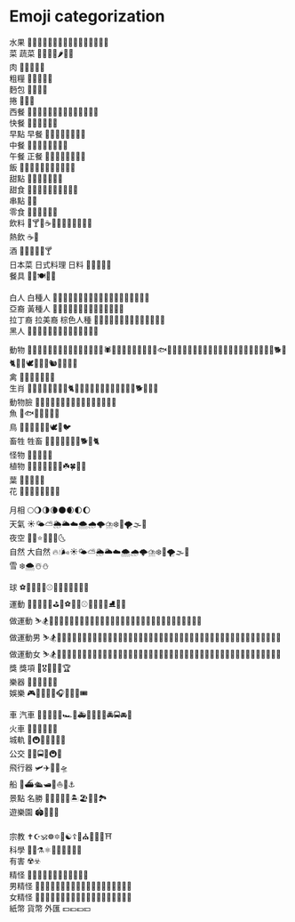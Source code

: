 # Emoji categorization    
水果 🍏🍎🍐🍊🍋🍌🍉🍇🍓🍈🍒🍑🍍🥝🥑🥥    
菜 蔬菜 🍅🍆🥒🥕🌶🥦🥗    
肉 🥩🥓🍗🍖🍤    
粗糧 🌽🥔🍠🥜🌰    
麪包 🍞🥐🥖🥨    
捲 🥙🌮🌯    
西餐 🍕🥓🧀🥖🥐🍝🌯🌮🥙🍟🍔🌭🥞🥪    
快餐 🍔🌭🍟🥞🥡🥫    
早點 早餐 🍳🥚🧀🥖🥛🍯🥪🥫    
中餐 🍜🍚🍲🥘🥟🥠🥡🥢    
午餐 正餐 🥘🍜🍲🍛🍝🍱🍚🥗    
飯 🍛🍲🍝🍜🥘🍣🍱🍘🍙🍚🥡    
甜點 🍮🍩🍪🍧🍨🍦🍰    
甜食 🍯🍰🍮🎂🍭🍬🍫🍩🍪🍦    
串點 🍢🍡    
零食 🍭🍬🍫🍿🍩🍪    
飲料 🍹🍸🍵☕️🥛🍷🥃🍶🥂🍾🍻🍺    
熱飲 ☕️🍵    
酒 🍷🥃🍺🍶🍾🍸    
日本菜 日式料理 日料 🍥🍣🍱🍙🍘    
餐具 🥄🍴🍽🥣🥢    
    
白人 白種人 👨🏼👩🏼👱🏼‍♀️👱🏼👴🏼👵🏼👦🏼👧🏼👶🏼    
亞裔 黃種人 👨🏻👩🏻👴🏻👵🏻👦🏻👧🏻👶🏻    
拉丁裔 拉美裔 棕色人種 👨🏽👩🏽👴🏽👵🏽👦🏽👧🏽👶🏽    
黑人 👨🏿👩🏿👴🏿👵🏿👦🏿👧🏿👶🏿    
    
動物 🦆🦅🦉🦇🐺🐗🦄🐴🐝🐛🐞🐚🐌🦋🐜🕷🐢🐍🦎🦂🦀🦑🐙🦐🐠🐟🐡🐬🦈🐋🐊🐆🐅🐃🐂🐄🦌🐪🐫🐘🦏🦍🐎🐖🐐🐏🐑🐕🐩🐈🐓🦃🕊🐇🐁🐀🐿🐉🐒🦖🦕    
禽 🦆🐓🦃🐔🐤🐣🐥    
生肖 🐁🐀🐂🐃🐄🐅🐆🐇🐈🐉🐊🐋🐌🐍🐎🐏🐐🐑🐒🦃🐓🐕🐖🐗🐘    
動物臉 🐶🐱🐭🐹🐰🦊🐻🐼🐨🐯🦁🐮🐷🐽🐸🐵    
魚 🐠🐟🐡🐬🐳🐋🦈    
鳥 🦆🦅🦉🦇🐓🦃🕊🐧🐦    
畜牲 牲畜 🐄🐃🐂🐐🐏🐖🐑🐕🐩🐈    
怪物 🦄🤖👾👹👺    
植物 🌲🌳🎄🌵🌴🌱🌿☘️🍀🎍🌾    
葉 🍃🍂🍁🌱🌿    
花 🌸🌺🌼🌻🌷🌹💐🥀    
    
月相 🌕🌖🌗🌘🌑🌒🌓🌔    
天氣 ☀️🌤⛅️🌦🌥☁️🌨🌧🌩⛈❄️💨🌪🌫🌊    
夜空 🌙💫⭐️🌟✨🌛🌜    
自然 大自然 🔥💧🌬☀️🌤⛅️🌦🌥☁️🌨🌧🌩⛈❄️💨🌪🌫🌊    
雪 ❄️🌨☃️⛄️    
    
球 ⚽️🏀🏈🏐🏉⚾️🎾🎱🏓🏸🏒🏑🏏    
運動 🏒🏸🏓🏑🏏⛳️🏹⚽️🏀🏈⚾️🎾🏐🏉🎱⛸🎿🎳    
做運動 ⛷🏂🏋🏻🤺🤼🤸🏻⛹🏻🤾🏻🏌🏻🏄🏻🏊🏻🤽🏻🚣🏻🏇🏻🚴🏻🚵🏻🧗🏻🤹🏻    
做運動男 ⛷🏂🏋🏻‍♂️🤺🤼‍♂️🤸🏻‍♂️⛹🏻‍♂️🤾🏻‍♂️🏌🏻‍♂️🏄🏻‍♂️🏊🏻‍♂️🤽🏻‍♂️🚣🏻‍♂️🏇🏻🚴🏻‍♂️🚵🏻‍♂️🧗🏻‍♂️🤹🏻‍♂️    
做運動女 ⛷🏂🏋🏻‍♀️🤺🤼‍♀️🤸🏻‍♀️⛹🏻‍♀️🤾🏻‍♀️🏌🏻‍♀️🏄🏻‍♀️🏊🏻‍♀️🤽🏻‍♀️🚣🏻‍♀️🏇🏻🚴🏻‍♀️🚵🏻‍♀️🧗🏻‍♀️🤹🏻‍♀️    
獎 獎項 🏅🎖🥇🥈🥉🏆    
樂器 🎻🎸🎹🎷🎺🥁    
娛樂 🎮🎰🎲🎯🎳🎧🎤🎪🎫🎟    
    
車 汽車 🚗🚕🚙🚌🚎🏎🚓🚑🚒🚐🚚🚛🚔🚍🚘🚖    
火車 🚄🚅🚝🚆🚂🚉    
城軌 🚈🚇🚊🚞🚋🚃🚟    
公交 🚌🚎🚍🚈🚇🚊    
飛行器 🛩✈️🚁🚀🛸    
船 🚢⛴🛳🛥🚤⛵️🛶⚓️    
景點 名勝 🗽🏰🗼🗻🏯🏝🏖🌁🌉🏞    
遊樂園 🏟🎡🎢🎠    
    
宗教 ✝️☪️🕉☸️🔯🕎☯️☦️🛐⛪️🕌🕍🕋⛩    
科學 🔬🔭⚗️⚛️👨🏻‍🔬👩🏻‍🔬    
有害 ☢️☣️    
精怪 🧙🏻🧝🏻🧛🏻🧟🧞🧜🏻🧚🏻    
男精怪 🧙🏻‍♂️🧝🏻‍♂️🧛🏻‍♂️🧟‍♂️🧞‍♂️🧜🏻‍♂️🧚🏻‍♂️    
女精怪 🧙🏻‍♀️🧝🏻‍♀️🧛🏻‍♀️🧟‍♀️🧞‍♀️🧜🏻‍♀️🧚🏻‍♀️    
紙幣 貨幣 外匯 💵💶💷💴    
